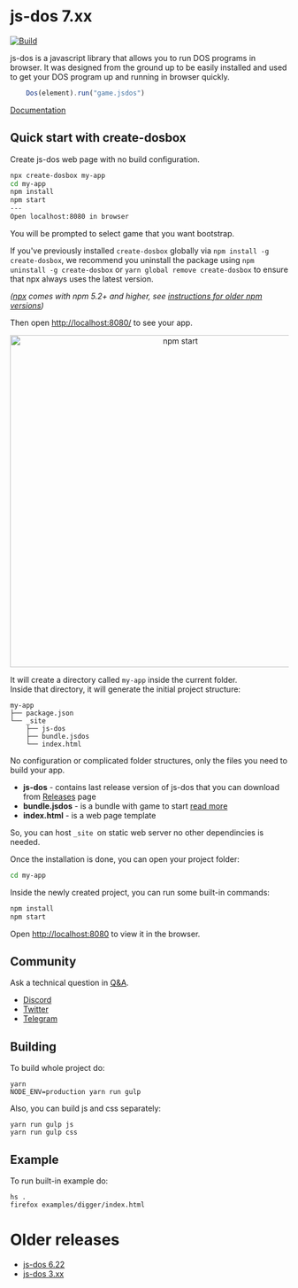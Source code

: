 # js-dos 7.xx
[![Build](https://github.com/caiiiycuk/js-dos/actions/workflows/yarn-gulp.yml/badge.svg)](https://github.com/caiiiycuk/js-dos/actions/workflows/yarn-gulp.yml)

js-dos is a javascript library that allows you to run DOS programs in browser. It was designed from the ground up to be easily installed and used to get your DOS program up and running in browser quickly.

```js
    Dos(element).run("game.jsdos")
```

[Documentation](https://js-dos.com/)

## Quick start with create-dosbox

Create js-dos web page with no build configuration.

```sh
npx create-dosbox my-app
cd my-app
npm install
npm start
---
Open localhost:8080 in browser
```

You will be prompted to select game that you want bootstrap.

If you've previously installed `create-dosbox` globally via `npm install -g create-dosbox`, we recommend you uninstall the package using `npm uninstall -g create-dosbox` or `yarn global remove create-dosbox` to ensure that npx always uses the latest version.

_([npx](https://medium.com/@maybekatz/introducing-npx-an-npm-package-runner-55f7d4bd282b) comes with npm 5.2+ and higher, see [instructions for older npm versions](https://gist.github.com/gaearon/4064d3c23a77c74a3614c498a8bb1c5f))_

Then open [http://localhost:8080/](http://localhost:8080/) to see your app.<br>

<p align='center'>
<img src='https://github.com/js-dos/create-dosbox/raw/master/npx-create-dosbox.gif' width='600' alt='npm start'>
</p>

It will create a directory called `my-app` inside the current folder.<br>
Inside that directory, it will generate the initial project structure:

```
my-app
├── package.json
└── _site
    ├── js-dos
    ├── bundle.jsdos
    └── index.html
```

No configuration or complicated folder structures, only the files you need to build your app.<br>

* **js-dos** - contains last release version of js-dos that you can download from [Releases](https://github.com/caiiiycuk/js-dos/releases) page
* **bundle.jsdos** - is a bundle with game to start [read more](https://js-dos.com/v7/build/docs/jsdos-bundle)
* **index.html** - is a web page template

So, you can host `_site `on static web server no other dependincies is needed.

Once the installation is done, you can open your project folder:

```sh
cd my-app
```

Inside the newly created project, you can run some built-in commands:

```sh
npm install
npm start
```

Open [http://localhost:8080](http://localhost:8080) to view it in the browser.

## Community

Ask a technical question in [Q&A](https://talks.dos.zone/c/questions-answers/).

* [Discord](https://discord.com/invite/hMVYEbG)
* [Twitter](https://twitter.com/intent/user?screen_name=doszone_db)
* [Telegram](https://t.me/doszone)

## Building

To build whole project do:
```
yarn
NODE_ENV=production yarn run gulp
```

Also, you can build js and css separately:

```
yarn run gulp js
yarn run gulp css
```

## Example

To run built-in example do:

```
hs .
firefox examples/digger/index.html
```

# Older releases

* [js-dos 6.22](https://js-dos.com/index_6.22.html)
* [js-dos 3.xx](https://js-dos.com/index_v3.html)
